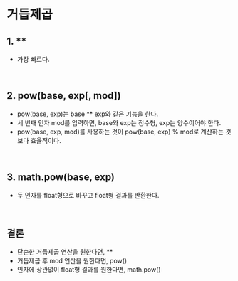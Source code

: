 # 거듭제곱

## 1. \*\*

-   가장 빠르다.

<br>

## 2. pow(base, exp[, mod])

-   pow(base, exp)는 base \*\* exp와 같은 기능을 한다.
-   세 번째 인자 mod를 입력하면, base와 exp는 정수형, exp는 양수이어야 한다.
-   pow(base, exp, mod)를 사용하는 것이 pow(base, exp) % mod로 계산하는 것 보다 효율적이다.

<br>

## 3. math.pow(base, exp)

-   두 인자를 float형으로 바꾸고 float형 결과를 반환한다.

<br>

## 결론

-   단순한 거듭제곱 연산을 원한다면, \*\*
-   거듭제곱 후 mod 연산을 원한다면, pow()
-   인자에 상관없이 float형 결과를 원한다면, math.pow()
